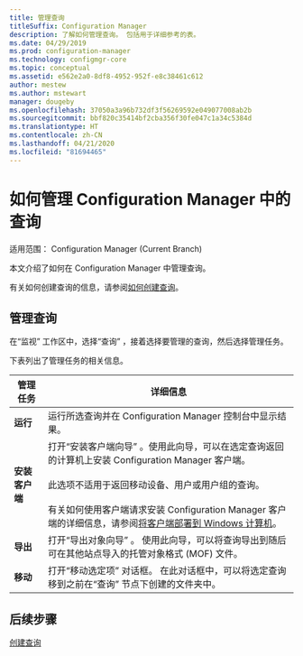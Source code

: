 ```yaml
---
title: 管理查询
titleSuffix: Configuration Manager
description: 了解如何管理查询。 包括用于详细参考的表。
ms.date: 04/29/2019
ms.prod: configuration-manager
ms.technology: configmgr-core
ms.topic: conceptual
ms.assetid: e562e2a0-8df8-4952-952f-e8c38461c612
author: mestew
ms.author: mstewart
manager: dougeby
ms.openlocfilehash: 37050a3a96b732df3f56269592e049077008ab2b
ms.sourcegitcommit: bbf820c35414bf2cba356f30fe047c1a34c5384d
ms.translationtype: HT
ms.contentlocale: zh-CN
ms.lasthandoff: 04/21/2020
ms.locfileid: "81694465"
---
```

# <a name="how-to-manage-queries-in-configuration-manager"></a>如何管理 Configuration Manager 中的查询

适用范围：  Configuration Manager (Current Branch)

本文介绍了如何在 Configuration Manager 中管理查询。  

 有关如何创建查询的信息，请参阅[如何创建查询](../../../core/servers/manage/create-queries.md)。  

## <a name="manage-queries"></a>管理查询
 在“监视”  工作区中，选择“查询”  ，接着选择要管理的查询，然后选择管理任务。  

 下表列出了管理任务的相关信息。  

|管理任务|详细信息| 
|---------------------|-------------|
|**运行**|运行所选查询并在 Configuration Manager 控制台中显示结果。|
|**安装客户端**|打开“安装客户端向导”  。使用此向导，可以在选定查询返回的计算机上安装 Configuration Manager 客户端。<br /><br /> 此选项不适用于返回移动设备、用户或用户组的查询。 <br /><br /> 有关如何使用客户端请求安装 Configuration Manager 客户端的详细信息，请参阅[将客户端部署到 Windows 计算机](../../clients/deploy/deploy-clients-to-windows-computers.md)。| 
|**导出**|打开“导出对象向导”  。 使用此向导，可以将查询导出到随后可在其他站点导入的托管对象格式 (MOF) 文件。
|**移动**|打开“移动选定项”  对话框。 在此对话框中，可以将选定查询移到之前在“查询”  节点下创建的文件夹中。|

## <a name="next-steps"></a>后续步骤 
 [创建查询](../../../core/servers/manage/create-queries.md)
